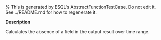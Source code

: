 % This is generated by ESQL's AbstractFunctionTestCase. Do not edit it. See ../README.md for how to regenerate it.

**Description**

Calculates the absence of a field in the output result over time range.

